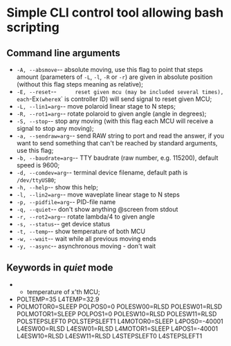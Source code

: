 Simple CLI control tool allowing bash scripting 
===============================================


## Command line arguments

- `-A, --absmove`--      absolute moving, use this flag to point that steps amount (parameters of `-L`, `-l`, `-R` or `-r`) are given in absolute position (without this flag steps meaning as relative);
- `-E, --reset`--`       reset given mcu (may be included several times), each `-Ex` (where `x` is controller ID) will send signal to reset given MCU;
- `-L, --lin1=arg`--     move polaroid linear stage to N steps;
- `-R, --rot1=arg`--     rotate polaroid to given angle (angle in degrees);
- `-S, --stop`--         stop any moving (with this flag each MCU will receive a signal to stop any moving);
- `-a, --sendraw=arg`--  send RAW string to port and read the answer, if you want to send something that can't be reached by standard arguments, use this flag;
- `-b, --baudrate=arg`-- TTY baudrate (raw number, e.g. 115200), default speed is 9600;
- `-d, --comdev=arg`--   terminal device filename, default path is `/dev/ttyUSB0`;
- `-h, --help`--         show this help;
- `-l, --lin2=arg`--     move waveplate linear stage to N steps
- `-p, --pidfile=arg`--  PID-file name
- `-q, --quiet`--        don't show anything @screen from stdout
- `-r, --rot2=arg`--     rotate lambda/4 to given angle
- `-s, --status`--       get device status
- `-t, --temp`--         show temperature of both MCU
- `-w, --wait`--         wait while all previous moving ends
- `-y, --async`--        asynchronous moving - don't wait




## Keywords in *quiet* mode


- - temperature of x'th MCU;
- POLTEMP=35
L4TEMP=32.9
- POLMOTOR0=SLEEP
POLPOS0=0
POLESW00=RLSD
POLESW01=RLSD
POLMOTOR1=SLEEP
POLPOS1=0
POLESW10=RLSD
POLESW11=RLSD
POLSTEPSLEFT0
POLSTEPSLEFT1
L4MOTOR0=SLEEP
L4POS0=-40001
L4ESW00=RLSD
L4ESW01=RLSD
L4MOTOR1=SLEEP
L4POS1=-40001
L4ESW10=RLSD
L4ESW11=RLSD
L4STEPSLEFT0
L4STEPSLEFT1

